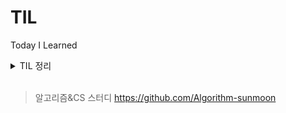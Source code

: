 # TIL
Today I Learned



<details>
<summary>TIL 정리</summary>
<div markdown="1">


- 2024_02_13
    - CodingTest Leve 1  >>  4문제
- 2024_02_14
    - 인강은 비공개 정리
    - 네트워크 기본 (널널한 개발자 인프런 강의)
        - Internet 기반 네트워크 입문
        - L2 수준에서 외울 것들
- 2024_02_15
    - 네트워크 기본 (널널한 개발자)
        - L3 수준에서 외울 것들
    - JAVA 8 (백기선)
        - 함수형 인터페이스와 람다
- 2024_02_16
    - 네트워크 기본 (널널한 개발자)
        - L3 수준에서 외울 것들
    - JAVA 8 (백기선)
        - 함수형 인터페이스와 람다
        - 인터페이스의 변화
    - CodingTest Level 2 >> 1문제
- 2024_02_17
    - JAVA 8 (백기선)
        - Stream
        - Optional
    - CodingTest Level 2 >> 1문제
- 2024_02_18
    - Java 8 (백기선)
        - Date/Time
        - CompletableFuture
        - ( 완강 )
    - CodingTest Level 2 >> 1문제
- 2024_02_19
    - 네트워크 기본 (널널한 개발자)
        - L3 수준에서 외울 것들
        - L4 TCP, UDP
    - CodingTest Level 2 >> 1문제
- 2024_02_20
    - 네트워크 기본 (널널한 개발자)
        - L4 TCP, UDP
        - 웹을 이루는 핵심 기술
    - 알고리즘&CS 스터디
        - 백준 >> 1문제
        - <https://www.acmicpc.net/problem/18258>      
- 2024_02_21
    - 알고리즘&CS 스터디
        - 백준 >> 2문제
        - <https://www.acmicpc.net/problem/11399>
        - <https://www.acmicpc.net/problem/17265>
- 2024_02_22
    - 알고리즘&CS 스터디
        - 백준 >> 2문제
        - <https://www.acmicpc.net/problem/1620>
        - <https://www.acmicpc.net/problem/20002>
- 2024_02_24
    - 알고리즘&CS 스터디
        - 백준 >> 1문제
        - 면접을 위한 CS 전공지식 노트
            - 싱글톤 패턴
            - 팩토리 패턴
- 2024_02_25
    - 알고리즘&CS 스터디
        - 백준 >> 1문제
        - 면접을 위한 CS
            - 전략 패턴
            - 옵저버 패턴
            - 프록시 패턴과 프록시 서버
  - 2024_02_27
    - 알고리즘&CS 스터디
        - 백준 >> 2문제
        - 면접을 위한 CS
            - 이터레이터 패턴
            - 노출 패턴
            - MVC 패턴
            - MVP 패턴
            - MVVM 패턴
  - 2024_02_28    
    - 알고리즘&CS 스터디
        - 백준 >> 2문제
        - 면접을 위한 CS
            - OOP
            - SOLID
            - 선언형 프로그래밍
            - 명령형 (객체지향)
            - 명령형 (절차지향)
    - 사이드 프로젝트
        - vue.js 학습
            - <https://www.youtube.com/playlist?list=PLfLgtT94nNq3Br68sEe26jkOqCPK_8UQ->
  - 2024_02_29
     - 알고리즘&CS 스터디
        - 백준 >> 2문제
        - CS
           - HTTP
  - 2024_03_05
     - 알고리즘&CS 스터디
        - 백준 >> 2문제
        - CS
            - RESTful
     - wanted 프리온보딩 백엔드 챌린지
        - 1회차
            - scaling을 고려한 서비스 아키텍처
     - 사이드 프로젝트
        - vue.js 학습
            - 이전 학습 영상
    - 2024_03_06
        - 알고리즘&CS 스터디
            - 백준 >> 2문제
        - wanted 프리온보딩 백엔드 챌린지
            - SNS 뉴스 피드 서비스 설계
        - 사이드 프로젝트
            - vue.js 학습
    - 2024_03_07
        - 알고리즘&CS 스터디
            - 백준 >> 2문제
        - 사이드 프로젝트
            - vue.js
            - github action
    - 2024_03_08
        - 알고리즘&CS 스터디
            - 백준 >> 2문제
        - 사이드 프로젝트
            - vue.js
                - Home 페이지 구현
                - Login 페이지 구현
                    - OAuth 2, JWT 적용 중
                    
</div>
</details>
<br>


> 알고리즘&CS 스터디
<https://github.com/Algorithm-sunmoon>
